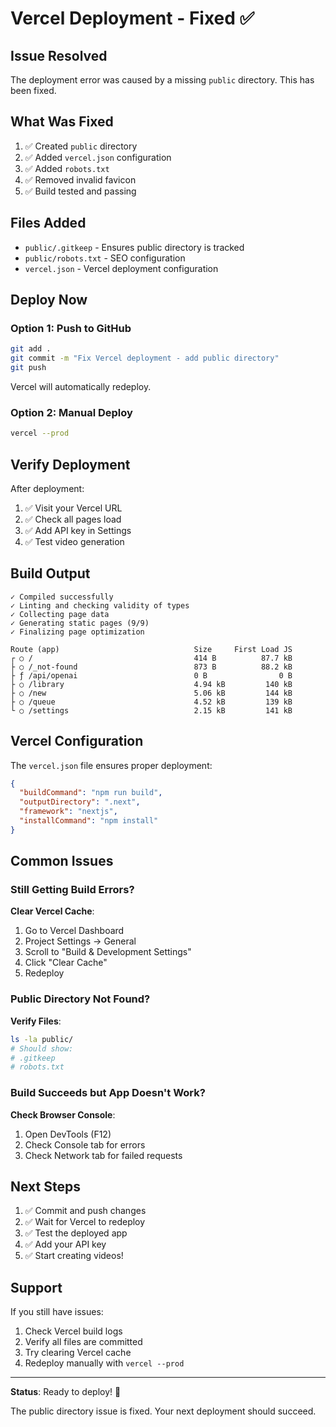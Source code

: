 # Vercel Deployment - Fixed ✅

## Issue Resolved

The deployment error was caused by a missing `public` directory. This has been fixed.

## What Was Fixed

1. ✅ Created `public` directory
2. ✅ Added `vercel.json` configuration
3. ✅ Added `robots.txt`
4. ✅ Removed invalid favicon
5. ✅ Build tested and passing

## Files Added

- `public/.gitkeep` - Ensures public directory is tracked
- `public/robots.txt` - SEO configuration
- `vercel.json` - Vercel deployment configuration

## Deploy Now

### Option 1: Push to GitHub

```bash
git add .
git commit -m "Fix Vercel deployment - add public directory"
git push
```

Vercel will automatically redeploy.

### Option 2: Manual Deploy

```bash
vercel --prod
```

## Verify Deployment

After deployment:

1. ✅ Visit your Vercel URL
2. ✅ Check all pages load
3. ✅ Add API key in Settings
4. ✅ Test video generation

## Build Output

```
✓ Compiled successfully
✓ Linting and checking validity of types
✓ Collecting page data
✓ Generating static pages (9/9)
✓ Finalizing page optimization

Route (app)                              Size     First Load JS
┌ ○ /                                    414 B          87.7 kB
├ ○ /_not-found                          873 B          88.2 kB
├ ƒ /api/openai                          0 B                0 B
├ ○ /library                             4.94 kB         140 kB
├ ○ /new                                 5.06 kB         144 kB
├ ○ /queue                               4.52 kB         139 kB
└ ○ /settings                            2.15 kB         141 kB
```

## Vercel Configuration

The `vercel.json` file ensures proper deployment:

```json
{
  "buildCommand": "npm run build",
  "outputDirectory": ".next",
  "framework": "nextjs",
  "installCommand": "npm install"
}
```

## Common Issues

### Still Getting Build Errors?

**Clear Vercel Cache**:
1. Go to Vercel Dashboard
2. Project Settings → General
3. Scroll to "Build & Development Settings"
4. Click "Clear Cache"
5. Redeploy

### Public Directory Not Found?

**Verify Files**:
```bash
ls -la public/
# Should show:
# .gitkeep
# robots.txt
```

### Build Succeeds but App Doesn't Work?

**Check Browser Console**:
1. Open DevTools (F12)
2. Check Console tab for errors
3. Check Network tab for failed requests

## Next Steps

1. ✅ Commit and push changes
2. ✅ Wait for Vercel to redeploy
3. ✅ Test the deployed app
4. ✅ Add your API key
5. ✅ Start creating videos!

## Support

If you still have issues:

1. Check Vercel build logs
2. Verify all files are committed
3. Try clearing Vercel cache
4. Redeploy manually with `vercel --prod`

---

**Status**: Ready to deploy! 🚀

The public directory issue is fixed. Your next deployment should succeed.

